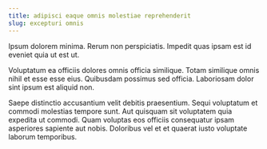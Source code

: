 ```yaml
---
title: adipisci eaque omnis molestiae reprehenderit
slug: excepturi omnis
---
```


Ipsum dolorem minima. Rerum non perspiciatis. Impedit quas ipsam est id eveniet quia ut est ut.

Voluptatum ea officiis dolores omnis officia similique. Totam similique omnis nihil et esse esse eius. Quibusdam possimus sed officia. Laboriosam dolor sint ipsum est aliquid non.

Saepe distinctio accusantium velit debitis praesentium. Sequi voluptatum et commodi molestias tempore sunt. Aut quisquam sit voluptatem quia expedita ut commodi. Quam voluptas eos officiis consequatur ipsam asperiores sapiente aut nobis. Doloribus vel et et quaerat iusto voluptate laborum temporibus.
